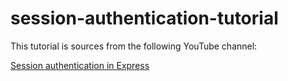 # session-authentication-tutorial 

This tutorial is sources from the following YouTube channel:

[Session authentication in Express](https://www.youtube.com/watch?v=OH6Z0dJ_Huk)
